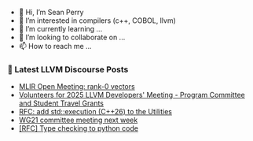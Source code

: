 - 👋 Hi, I’m Sean Perry
- 👀 I’m interested in compilers (c++, COBOL, llvm)
- 🌱 I’m currently learning ...
- 💞️ I’m looking to collaborate on ...
- 📫 How to reach me ...

<!---
s66perry/s66perry is a ✨ special ✨ repository because its `README.md` (this file) appears on your GitHub profile.
You can click the Preview link to take a look at your changes.
--->
### 📕 Latest LLVM Discourse Posts

<!-- DISCOURSE-LLVM:START -->
- [MLIR Open Meeting: rank-0 vectors](https://discourse.llvm.org/t/mlir-open-meeting-rank-0-vectors/86769#post_5)
- [Volunteers for 2025 LLVM Developers&#39; Meeting - Program Committee and Student Travel Grants](https://discourse.llvm.org/t/volunteers-for-2025-llvm-developers-meeting-program-committee-and-student-travel-grants/86264#post_3)
- [RFC: add std::execution &lpar;C++26&rpar; to the Utilities](https://discourse.llvm.org/t/rfc-add-std-execution-c-26-to-the-utilities/86841#post_1)
- [WG21 committee meeting next week](https://discourse.llvm.org/t/wg21-committee-meeting-next-week/86839#post_4)
- [[RFC] Type checking to python code](https://discourse.llvm.org/t/rfc-type-checking-to-python-code/86605#post_10)
<!-- DISCOURSE-LLVM:END -->
